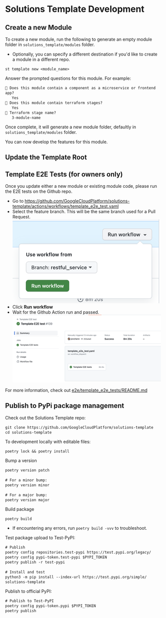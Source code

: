 # Solutions Template Development

## Create a new Module

To create a new module, run the following to generate an empty module folder in `solutions_template/modules` folder.
- Optionally, you can specify a different destination if you'd like to create a module in a different repo.

```
st template new <module_name>
```

Answer the prompted questions for this module. For example:
```
🎤 Does this module contain a component as a microservice or frontend app?
   Yes
🎤 Does this module contain terraform stages?
   Yes
🎤 Terraform stage name?
   3-module-name
```

Once complete, it will generate a new module folder, defaultly in `solutions_template/modules` folder.

You can now develop the features for this module.

## Update the Template Root

## Template E2E Tests (for owners only)

Once you update either a new module or existing module code, please run the E2E tests on the Github repo.

- Go to https://github.com/GoogleCloudPlatform/solutions-template/actions/workflows/template_e2e_test.yaml
- Select the feature branch. This will be the same branch used for a Pull Request.
  ![Alt text](select_feature_branch.png)
- Click **Run workflow**
- Wait for the Github Action run and passed.
  ![Alt text](run_workflow.png)

For more information, check out [e2e/template_e2e_tests/README.md](../e2e/template_e2e_tests/README.md)

## Publish to PyPi package management

Check out the Solutions Template repo:

```
git clone https://github.com/GoogleCloudPlatform/solutions-template
cd solutions-template
```

To development locally with editable files:
```
poetry lock && poetry install
```

Bump a version
```
poetry version patch

# For a minor bump:
poetry version minor

# For a major bump:
poetry version major
```

Build package
```
poetry build
```
- If encountering any errors, run ```poetry build -vvv``` to troubleshoot.

Test package upload to Test-PyPI:
```
# Publish
poetry config repositories.test-pypi https://test.pypi.org/legacy/
poetry config pypi-token.test-pypi $PYPI_TOKEN
poetry publish -r test-pypi

# Install and test
python3 -m pip install --index-url https://test.pypi.org/simple/ solutions-template
```

Publish to official PyPI:
```
# Publish to Test-PyPI
poetry config pypi-token.pypi $PYPI_TOKEN
poetry publish
```
